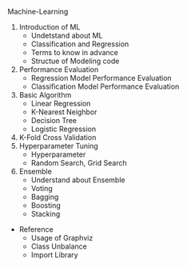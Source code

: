 Machine-Learning

1. Introduction of ML
   - Undetstand about ML
   - Classification and Regression
   - Terms to know in advance
   - Structue of Modeling code
2. Performance Evaluation
   - Regression Model Performance Evaluation
   - Classification Model Performance Evaluation
3. Basic Algorithm
   - Linear Regression
   - K-Nearest Neighbor
   - Decision Tree
   - Logistic Regression
4. K-Fold Cross Validation
5. Hyperparameter Tuning
   - Hyperparameter
   - Random Search, Grid Search
6. Ensemble
   - Understand about Ensemble
   - Voting
   - Bagging
   - Boosting
   - Stacking
* Reference
  - Usage of Graphviz
  - Class Unbalance
  - Import Library
